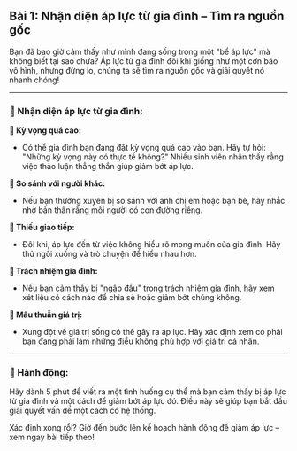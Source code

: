 ## Bài 1: Nhận diện áp lực từ gia đình – Tìm ra nguồn gốc

Bạn đã bao giờ cảm thấy như mình đang sống trong một "bể áp lực" mà không biết tại sao chưa? Áp lực từ gia đình đôi khi giống như một cơn bão vô hình, nhưng đừng lo, chúng ta sẽ tìm ra nguồn gốc và giải quyết nó nhanh chóng!

---

### 📌 Nhận diện áp lực từ gia đình:

**🔹 Kỳ vọng quá cao:**
- Có thể gia đình bạn đang đặt kỳ vọng quá cao vào bạn. Hãy tự hỏi: "Những kỳ vọng này có thực tế không?" Nhiều sinh viên nhận thấy rằng việc thảo luận thẳng thắn giúp giảm bớt áp lực.

**🔹 So sánh với người khác:**
- Nếu bạn thường xuyên bị so sánh với anh chị em hoặc bạn bè, hãy nhắc nhở bản thân rằng mỗi người có con đường riêng.

**🔹 Thiếu giao tiếp:**
- Đôi khi, áp lực đến từ việc không hiểu rõ mong muốn của gia đình. Hãy thử ngồi xuống và trò chuyện để hiểu nhau hơn.

**🔹 Trách nhiệm gia đình:**
- Nếu bạn cảm thấy bị "ngập đầu" trong trách nhiệm gia đình, hãy xem xét liệu có cách nào để chia sẻ hoặc giảm bớt chúng không.

**🔹 Mâu thuẫn giá trị:**
- Xung đột về giá trị sống có thể gây ra áp lực. Hãy xác định xem có phải bạn đang phải làm những điều không phù hợp với giá trị cá nhân.

---

### 🚀 Hành động:

Hãy dành 5 phút để viết ra một tình huống cụ thể mà bạn cảm thấy bị áp lực từ gia đình và một cách để giảm bớt áp lực đó. Điều này sẽ giúp bạn bắt đầu giải quyết vấn đề một cách có hệ thống.

Xác định xong rồi? Giờ đến bước lên kế hoạch hành động để giảm áp lực – xem ngay bài tiếp theo!